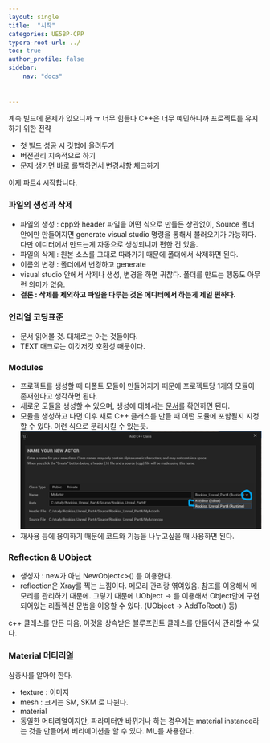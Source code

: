```yaml
---
layout: single
title:  "시작"
categories: UE5BP-CPP
typora-root-url: ../
toc: true
author_profile: false
sidebar:
    nav: "docs"


---
```


계속 빌드에 문제가 있으니까 ㅠ 너무 힘들다 
C++은 너무 예민하니까 프로젝트를 유지하기 위한 전략
- 첫 빌드 성공 시 깃헙에 올려두기 
- 버전관리 지속적으로 하기 
- 문제 생기면 바로 롤백하면서 변경사항 체크하기 

이제 파트4 시작합니다. 

### 파일의 생성과 삭제 

- 파일의 생성 : 
  cpp와 header 파일을 어떤 식으로 만들든 상관없이, Source 폴더 안에만 만들어지면 generate visual studio 명령을 통해서 불러오기가 가능하다. 다만 에디터에서 만드는게 자동으로 생성되니까 편한 건 있음. 
- 파일의 삭제 : 
  원본 소스를 그대로 따라가기 때문에 폴더에서 삭제하면 된다. 
- 이름의 변경 : 폴더에서 변경하고 generate 
- visual studio 안에서 삭제나 생성, 변경을 하면 귀찮다. 폴더를 만드는 행동도 아무런 의미가 없음. 
- **결론 : 삭제를 제외하고 파일을 다루는 것은 에디터에서 하는게 제일 편하다.**

### 언리얼 코딩표준 
- 문서 읽어볼 것. 대체로는 아는 것들이다. 
- TEXT 매크로는 이것저것 호환성 때문이다. 

### Modules 
- 프로젝트를 생성할 때 디폴트 모듈이 만들어지기 때문에 프로젝트당 1개의 모듈이 존재한다고 생각하면 된다. 
- 새로운 모듈을 생성할 수 있으며, 생성에 대해서는 [문서](https://dev.epicgames.com/documentation/en-us/unreal-engine/gameplay-modules-in-unreal-engine)를 확인하면 된다. 
- 모듈을 생성하고 나면 이후 새로 C++ 클래스를 만들 때 어떤 모듈에 포함될지 지정할 수 있다. 이런 식으로 분리시킬 수 있는듯. 
  ![image-20240817232152283](/../images/Untitled/image-20240817232152283.png)
- 재사용 등에 용이하기 때문에 코드와 기능을 나누고싶을 때 사용하면 된다. 

### Reflection & UObject 
- 생성자 : new가 아닌 NewObject<>() 를 이용한다. 
- reflection은 Xray를 찍는 느낌이다. 메모리 관리랑 엮여있음. 참조를 이용해서 메모리를 관리하기 때문에. 그렇기 때문에 UObject -> 를 이용해서 Object안에 구현되어있는 리플렉션 문법을 이용할 수 있다. (UObject -> AddToRoot() 등)

c++ 클래스를 만든 다음, 이것을 상속받은 블루프린트 클래스를 만들어서 관리할 수 있다. 

### Material 머티리얼 
삼총사를 알아야 한다. 
- texture : 이미지 
- mesh : 크게는 SM, SKM 로 나뉜다. 
- material 
- 동일한 머티리얼이지만, 파라미터만 바뀌거나 하는 경우에는 material instance라는 것을 만들어서 베리에이션을 할 수 있다. MI_를 사용한다. 

